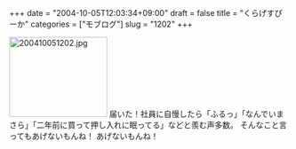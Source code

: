 +++
date = "2004-10-05T12:03:34+09:00"
draft = false
title = "くらげすぴーか"
categories = ["モブログ"]
slug = "1202"
+++

<img src="http://ieiriblog.jugem.cc/?image=4046" class="pict" width="176" height="144" alt="200410051202.jpg" />
届いた！社員に自慢したら「ふるっ」「なんでいまさら」「二年前に買って押し入れに眠ってる」などと羨む声多数。
そんなこと言ってもあげないもんね！
あげないもんね！

